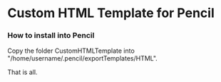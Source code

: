 # Custom HTML Template for Pencil

### How to install into Pencil

Copy the folder CustomHTMLTemplate into "/home/username/.pencil/exportTemplates/HTML".

That is all.
